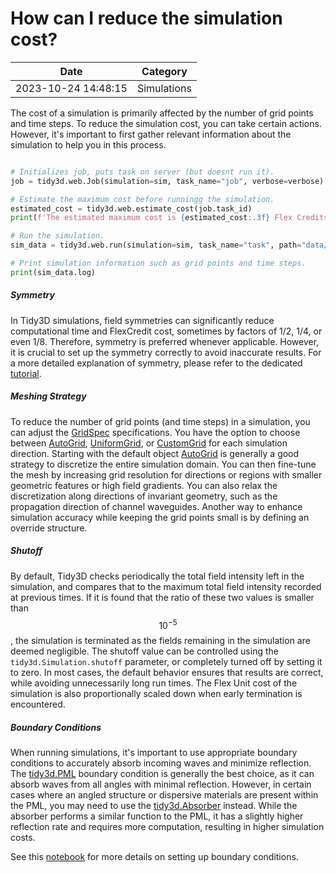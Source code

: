 # How can I reduce the simulation cost?

| Date       | Category    |
|------------|-------------|
| 2023-10-24 14:48:15 | Simulations |


The cost of a simulation is primarily affected by the number of grid points and time steps. To reduce the simulation cost, you can take certain actions. However, it's important to first gather relevant information about the simulation to help you in this process.



```python

# Initializes job, puts task on server (but doesnt run it).
job = tidy3d.web.Job(simulation=sim, task_name="job", verbose=verbose)

# Estimate the maximum cost before runningg the simulation.
estimated_cost = tidy3d.web.estimate_cost(job.task_id)
print(f'The estimated maximum cost is {estimated_cost:.3f} Flex Credits.')

# Run the simulation.
sim_data = tidy3d.web.run(simulation=sim, task_name="task", path="data/data.hdf5", verbose=True)

# Print simulation information such as grid points and time steps.
print(sim_data.log)

```



##### Symmetry

In Tidy3D simulations, field symmetries can significantly reduce computational time and FlexCredit cost, sometimes by factors of 1/2, 1/4, or even 1/8. Therefore, symmetry is preferred whenever applicable. However, it is crucial to set up the symmetry correctly to avoid inaccurate results. For a more detailed explanation of symmetry, please refer to the dedicated [tutorial](https://www.flexcompute.com/tidy3d/examples/notebooks/Symmetry/).

##### Meshing Strategy

To reduce the number of grid points (and time steps) in a simulation, you can adjust the [GridSpec](https://docs.flexcompute.com/projects/tidy3d/en/latest/api/_autosummary/tidy3d.GridSpec.html) specifications. You have the option to choose between [AutoGrid](https://docs.flexcompute.com/projects/tidy3d/en/latest/api/_autosummary/tidy3d.AutoGrid.html), [UniformGrid](https://docs.flexcompute.com/projects/tidy3d/en/latest/api/_autosummary/tidy3d.UniformGrid.html), or [CustomGrid](https://docs.flexcompute.com/projects/tidy3d/en/latest/api/_autosummary/tidy3d.CustomGrid.html) for each simulation direction. Starting with the default object [AutoGrid](https://docs.flexcompute.com/projects/tidy3d/en/latest/api/_autosummary/tidy3d.AutoGrid.html) is generally a good strategy to discretize the entire simulation domain. You can then fine-tune the mesh by increasing grid resolution for directions or regions with smaller geometric features or high field gradients. You can also relax the discretization along directions of invariant geometry, such as the propagation direction of channel waveguides. Another way to enhance simulation accuracy while keeping the grid points small is by defining an override structure.

##### Shutoff

By default, Tidy3D checks periodically the total field intensity left in the simulation, and compares that to the maximum total field intensity recorded at previous times. If it is found that the ratio of these two values is smaller than​​​ $$10^{-5}$$​​, the simulation is terminated as the fields remaining in the simulation are deemed negligible. The shutoff value can be controlled using the `tidy3d.Simulation.shutoff` parameter, or completely turned off by setting it to zero. In most cases, the default behavior ensures that results are correct, while avoiding unnecessarily long run times. The Flex Unit cost of the simulation is also proportionally scaled down when early termination is encountered.

##### Boundary Conditions

When running simulations, it's important to use appropriate boundary conditions to accurately absorb incoming waves and minimize reflection. The [tidy3d.PML](https://docs.flexcompute.com/projects/tidy3d/en/latest/api/_autosummary/tidy3d.PML.html#tidy3d.PML) boundary condition is generally the best choice, as it can absorb waves from all angles with minimal reflection. However, in certain cases where an angled structure or dispersive materials are present within the PML, you may need to use the [tidy3d.Absorber](https://docs.flexcompute.com/projects/tidy3d/en/latest/api/_autosummary/tidy3d.Absorber.html#tidy3d.Absorber) instead. While the absorber performs a similar function to the PML, it has a slightly higher reflection rate and requires more computation, resulting in higher simulation costs.

See this [notebook](https://www.flexcompute.com/tidy3d/examples/notebooks/BoundaryConditions/) for more details on setting up boundary conditions.

<!-- notionvc: 236d2784-3134-4b85-9b57-777825079203 -->
